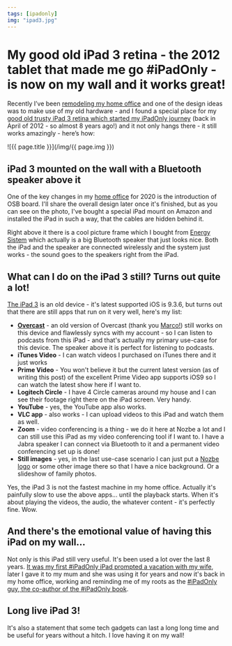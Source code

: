 ```yaml
---
tags: [ipadonly]
img: "ipad3.jpg"
---
```


# My good old iPad 3 retina - the 2012 tablet that made me go #iPadOnly - is now on my wall and it works great!

Recently I’ve been [remodeling my home office](https://sliwinski.com/office20) and one of the design ideas was to make use of my old hardware - and I found a special place for my [good old trusty iPad 3 retina which started my iPadOnly journey](https://sliwinski.com/ipad-as-my-main-computer-prologue/) (back in April of 2012 - so almost 8 years ago!) and it not only hangs there - it still works amazingly - here’s how:

<!--More-->

![{{ page.title }}](/img/{{ page.img }})



## iPad 3 mounted on the wall with a Bluetooth speaker above it

One of the key changes in my [home office](/office) for 2020 is the introduction of OSB board. I'll share the overall design later once it's finished, but as you can see on the photo, I've bought a special iPad mount on Amazon and installed the iPad in such a way, that the cables are hidden behind it.

Right above it there is a cool picture frame which I bought from [Energy Sistem](https://www.energysistem.com/en_all/frame-speaker-forest-44753) which actually is a big Bluetooth speaker that just looks nice. Both the iPad and the speaker are connected wirelessly and the system just works - the sound goes to the speakers right from the iPad.

## What can I do on the iPad 3 still? Turns out quite a lot!

[The iPad 3](https://en.wikipedia.org/wiki/IPad_(3rd_generation)) is an old device - it's latest supported iOS is 9.3.6, but turns out that there are still apps that run on it very well, here's my list:

- [**Overcast**](https://overcast.fm/) - an old version of Overcast (thank you [Marco!](https://marco.org)) still works on this device and flawlessly syncs with my account - so I can listen to podcasts from this iPad - and that's actually my primary use-case for this device. The speaker above it is perfect for listening to podcasts.
- **iTunes Video** - I can watch videos I purchased on iTunes there and it just works
- **Prime Video** - You won't believe it but the current latest version (as of writing this post) of the excellent Prime Video app supports iOS9 so I can watch the latest show here if I want to.
- **Logitech Circle** - I have 4 Circle cameras around my house and I can see their footage right there on the iPad screen. Very handy.
- **YouTube** - yes, the YouTube app also works.
- **VLC app** - also works - I can upload videos to this iPad and watch them as well.
- **Zoom** - video conferencing is a thing - we do it here at Nozbe a lot and I can still use this iPad as my video conferencing tool if I want to. I have a Jabra speaker I can connect via Bluetooth to it and a permanent video conferencing set up is done!
- **Still images** - yes, in the last use-case scenario I can just put a [Nozbe logo](https://nozbe.com/) or some other image there so that I have a nice background. Or a slideshow of family photos.

Yes, the iPad 3 is not the fastest machine in my home office. Actually it's painfully slow to use the above apps... until the playback starts. When it's about playing the videos, the audio, the whatever content - it's perfectly fine. Wow.

## And there's the emotional value of having this iPad on my wall...

Not only is this iPad still very useful. It's been used a lot over the last 8 years. [It was my first #iPadOnly iPad prompted a vacation with my wife](https://sliwinski.com/part-5-traveling-ipad-as-my-main-computer), later I gave it to my mum and she was using it for years and now it's back in my home office, working and reminding me of my roots as the [#iPadOnly guy, the co-author of the #iPadOnly book](https://iPadOnly.com).

## Long live iPad 3!

It's also a statement that some tech gadgets can last a long long time and be useful for years without a hitch. I love having it on my wall!


[n]: https://nozbe.com/?a=mike
[p]: https://thepodcast.fm/
